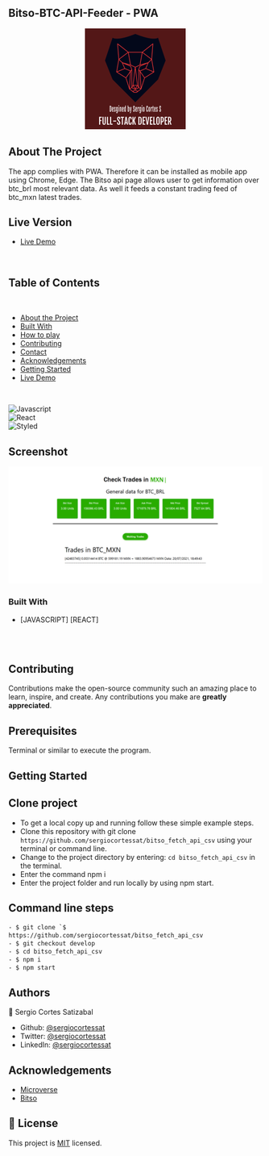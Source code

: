## Bitso-BTC-API-Feeder - PWA

<p align="center">
  <img height="auto" src="customlogo.png">
</p>

## About The Project

The app complies with PWA. Therefore it can be installed as mobile app using Chrome, Edge.
The Bitso api page allows user to get information over btc_brl most relevant data. As well it feeds a constant trading feed of btc_mxn latest trades.

## Live Version

* [Live Demo](https://bitso-api-fetch.netlify.app/) 

<br />

## Table of Contents

<br />

* [About the Project](#about-the-project)
* [Built With](#built-with)
* [How to play](#how-to-play) 
* [Contributing](#contributing)
* [Contact](#authors)
* [Acknowledgements](#acknowledgements) 
* [Getting Started](#getting-started) 
* [Live Demo](#live-version) 

<br />

![Javascript](https://img.shields.io/badge/Javascript-3776AB?style=for-the-badge&logo=javascript&logoColor=white) <br/>
![React](https://img.shields.io/badge/React-092E20?style=for-the-badge&logo=react&logoColor=white) <br/>
![Styled](https://img.shields.io/badge/Sass-092E20?style=for-the-badge&logo=sass&logoColor=white) <br/>

## Screenshot

<p align="center">
  <img height="auto" src="Screenshot.png">
</p>

### Built With

* [JAVASCRIPT] [REACT] 

<br />



<br />


## Contributing

Contributions make the open-source community such an amazing place to learn, inspire, and create. Any contributions you make are **greatly appreciated**.

## Prerequisites

Terminal or similar to execute the program.


## Getting Started


## Clone project
- To get a local copy up and running follow these simple example steps.
- Clone this repository with git clone ```https://github.com/sergiocortessat/bitso_fetch_api_csv``` using your terminal or command line.
- Change to the project directory by entering: ```cd bitso_fetch_api_csv``` in the terminal.
- Enter the command npm i
- Enter the project folder and run locally by using npm start.

## Command line steps
```
- $ git clone `$ https://github.com/sergiocortessat/bitso_fetch_api_csv
- $ git checkout develop
- $ cd bitso_fetch_api_csv
- $ npm i
- $ npm start
```

<!-- ## Testing

The testing has been performed using Jest Framework. 

- To run the test please open the command line
- Enter npm run test to run the testing once.
- Enter npm run watch to keep jest test open

```
- $ cd React_Calculator1
- $ npm run test

```
![Tests](test.png) -->


## Authors

👤 Sergio Cortes Satizabal

- Github: [@sergiocortessat](https://github.com/sergiocortessat)
- Twitter: [@sergiocortessat](https://twitter.com/sergiocortessat)
- LinkedIn: [@sergiocortessat](https://linkedin.com/in/sergiocortessat)


<!-- ACKNOWLEDGEMENTS -->
## Acknowledgements

* [Microverse](https://www.microverse.org/)
* [Bitso](https://bitso.com/api_info)


## 📝 License

This project is [MIT](https://github.com/sergiocortessat/sergiocortessat/blob/main/LICENSE) licensed.
